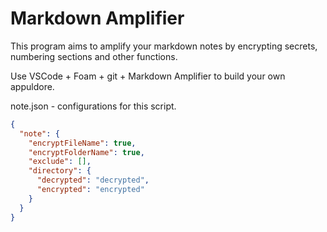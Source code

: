 # Markdown Amplifier

This program aims to amplify your markdown notes by encrypting secrets, numbering sections and other functions.

Use VSCode + Foam + git + Markdown Amplifier to build your own appuldore.

note.json - configurations for this script.

```json
{
  "note": {
    "encryptFileName": true,
    "encryptFolderName": true,
    "exclude": [],
    "directory": {
      "decrypted": "decrypted",
      "encrypted": "encrypted"
    }
  }
}
```
